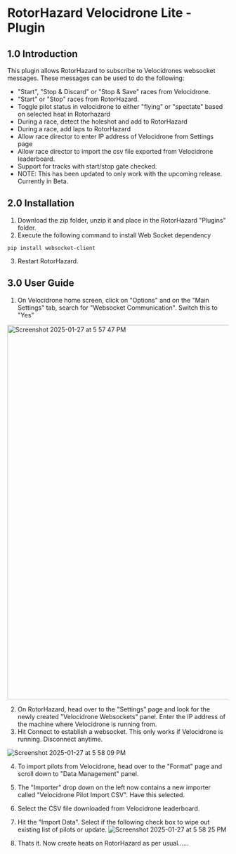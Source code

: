 # RotorHazard Velocidrone Lite - Plugin

## 1.0 Introduction 

This plugin allows RotorHazard to subscribe to Velocidrones websocket messages. These messages can be used to do the following:

* "Start", "Stop & Discard" or "Stop & Save" races from Velocidrone.
* "Start" or "Stop" races from RotorHazard.
* Toggle pilot status in velocidrone to either "flying" or "spectate" based on selected heat in Rotorhazard
* During a race, detect the holeshot and add to RotorHazard
* During a race, add laps to RotorHazard 
* Allow race director to enter IP address of Velocidrone from Settings page
* Allow race director to import the csv file exported from Velocidrone leaderboard.
* Support for tracks with start/stop gate checked.
* NOTE: This has been updated to only work with the upcoming release. Currently in Beta. 

## 2.0 Installation

1. Download the zip folder, unzip it and place in the RotorHazard "Plugins" folder.
2. Execute the following command to install Web Socket dependency

```
pip install websocket-client
```
3. Restart RotorHazard.

## 3.0 User Guide

1. On Velocidrone home screen, click on "Options" and on the "Main Settings" tab, search for "Websocket Communication". Switch this to "Yes"
<img width="853" alt="Screenshot 2025-01-27 at 5 57 47 PM" src="https://github.com/user-attachments/assets/276a201d-c85f-4028-b52b-b9bcbbd0e158" />

2. On RotorHazard, head over to the "Settings" page and look for the newly created "Velocidrone Websockets" panel. Enter the IP address of the machine where Velocidrone is running from.
3. Hit Connect to establish a websocket. This only works if Velocidrone is running. Disconnect anytime.

![Screenshot 2025-01-27 at 5 58 09 PM](https://github.com/user-attachments/assets/86539060-0a00-406c-a3b4-0b9b51921176)

4. To import pilots from Velocidrone, head over to the "Format" page and scroll down to "Data Management" panel.
5. The "Importer" drop down on the left now contains a new importer called "Velocidrone Pilot Import CSV". Have this selected.
6. Select the CSV file downloaded from Velocidrone leaderboard.
7. Hit the "Import Data". Select if the following check box to wipe out existing list of pilots or update.
![Screenshot 2025-01-27 at 5 58 25 PM](https://github.com/user-attachments/assets/dc10a3a8-83cb-4083-89c3-464d2ac03384)


8. Thats it. Now create heats on RotorHazard as per usual...... 
